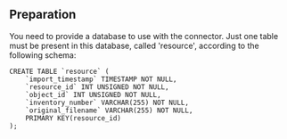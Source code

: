 ## Preparation

You need to provide a database to use with the connector.
Just one table must be present in this database, called 'resource', according to the following schema:
```
CREATE TABLE `resource` (
    `import_timestamp` TIMESTAMP NOT NULL,
    `resource_id` INT UNSIGNED NOT NULL,
    `object_id` INT UNSIGNED NOT NULL,
    `inventory_number` VARCHAR(255) NOT NULL,
    `original_filename` VARCHAR(255) NOT NULL,
    PRIMARY KEY(resource_id)
);
```
